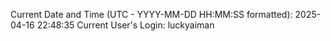 Current Date and Time (UTC - YYYY-MM-DD HH:MM:SS formatted): 2025-04-16 22:48:35
Current User's Login: luckyaiman
